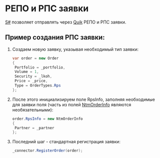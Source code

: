 # РЕПО и РПС заявки

[S\#](StockSharpAbout.md) позволяет отправлять через [Quik](Quik.md) РЕПО и РПС заявки. 

## Пример создания РПС заявки:

1. Создаем новую заявку, указывая необходимый тип заявки: 

   ```cs
   var order = new Order
   {
   	Portfolio = _portfolio,
   	Volume = 1,
   	Security = _lkoh,
   	Price = _price,
   	Type = OrderTypes.Rps
   };
   ```
2. После этого инициализируем поле RpsInfo, заполняя необходимые для заявки поля (часть из полей [NtmOrderInfo](xref:StockSharp.Messages.NtmOrderInfo) являются необязательными): 

   ```cs
   order.RpsInfo = new NtmOrderInfo
   {
   	Partner = _partner
   };
   ```
3. Последний шаг \- стандартная регистрация заявки: 

   ```cs
   _connector.RegisterOrder(order);
   ```
